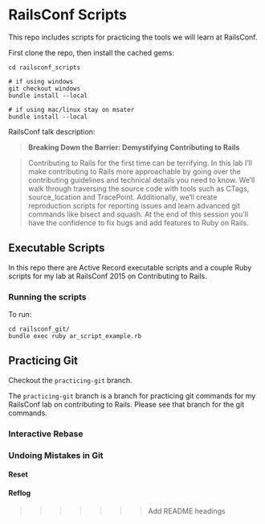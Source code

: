 # RailsConf Scripts

This repo includes scripts for practicing the tools we will learn at RailsConf.

First clone the repo, then install the cached gems:

```
cd railsconf_scripts

# if using windows
git checkout windows
bundle install --local

# if using mac/linux stay on msater
bundle install --local
```

RailsConf talk description:

> **Breaking Down the Barrier: Demystifying Contributing to Rails**

> Contributing to Rails for the first time can be terrifying. In this lab I’ll
make contributing to Rails more approachable by going over the contributing
guidelines and technical details you need to know. We’ll walk through traversing
the source code with tools such as CTags, source_location and TracePoint.
Additionally, we’ll create reproduction scripts for reporting issues and learn
advanced git commands like bisect and squash. At the end of this session you’ll
have the confidence to fix bugs and add features to Ruby on Rails.


## Executable Scripts

In this repo there are Active Record executable scripts and a couple Ruby scripts
for my lab at RailsConf 2015 on Contributing to Rails.

### Running the scripts

To run:

```
cd railsconf_git/
bundle exec ruby ar_script_example.rb
```

## Practicing Git

Checkout the `practicing-git` branch.

The `practicing-git` branch is a branch for practicing git commands for my RailsConf
lab on contributing to Rails. Please see that branch for the git commands.

### Interactive Rebase

### Undoing Mistakes in Git

#### Reset

#### Reflog
>>>>>>> Add README headings
